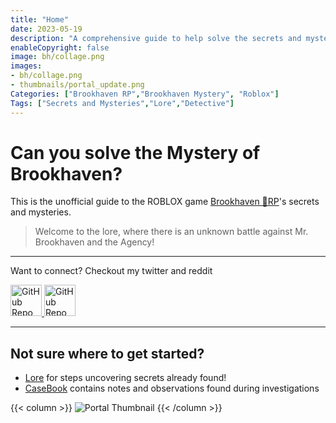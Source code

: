 ```yaml
---
title: "Home"
date: 2023-05-19
description: "A comprehensive guide to help solve the secrets and mysteries of Brookhaven RP. It includes a walkthrough of quests and what tools or other quests are required, in addition to a casebook that has all the extra details found throughout the game."
enableCopyright: false
image: bh/collage.png
images: 
- bh/collage.png
- thumbnails/portal_update.png
Categories: ["Brookhaven RP","Brookhaven Mystery", "Roblox"]
Tags: ["Secrets and Mysteries","Lore","Detective"]
---
```




# Can you solve the **Mystery** of Brookhaven?

This is the unofficial guide to the ROBLOX game [Brookhaven 🏡RP](https://www.roblox.com/games/4924922222/Brookhaven-RP)'s secrets and mysteries.




> Welcome to the lore, where there is an unknown battle against Mr. Brookhaven and the Agency!

---

Want to connect? Checkout my twitter and reddit


<a class="nav-link" href="https://x.com/SolveBHMystery" target="_blank" rel="noopener" >
<picture data-lit="images/XMarkLight.svg" data-dark="images/XMarkDark.svg">
    <img src="images/XMarkLight.svg" alt="GitHub Repo" loading="lazy" height="50" width="50"> 
</picture>				
</a>


<a class="nav-link" href="https://www.reddit.com/r/BrookhavenRPSecrets/" target="_blank" rel="noopener" > 
<picture data-lit="images/Reddit_Mark_OnWhite@2x.png" data-dark="images/Reddit_Mark_OnWhite@2x.png">
    <img src="images/Reddit_Mark_OnWhite@2x.png" alt="GitHub Repo" loading="lazy" height="50" width="50"> 
</picture>				
</a>

---
## Not sure where to get started?

- [Lore](/lore/) for steps uncovering secrets already found!
- [CaseBook](/casebook/) contains notes and observations found during investigations

{{< column >}}
![Portal Thumbnail](/images/thumbnails/portal_update.png)
{{< /column >}}


